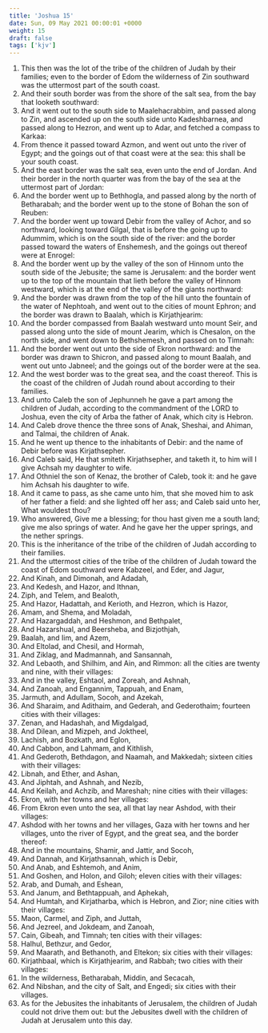 ```yaml
---
title: 'Joshua 15'
date: Sun, 09 May 2021 00:00:01 +0000
weight: 15
draft: false
tags: ['kjv'] 
---
```


1. This then was the lot of the tribe of the children of Judah by their families; even to the border of Edom the wilderness of Zin southward was the uttermost part of the south coast.
2. And their south border was from the shore of the salt sea, from the bay that looketh southward:
3. And it went out to the south side to Maalehacrabbim, and passed along to Zin, and ascended up on the south side unto Kadeshbarnea, and passed along to Hezron, and went up to Adar, and fetched a compass to Karkaa:
4. From thence it passed toward Azmon, and went out unto the river of Egypt; and the goings out of that coast were at the sea: this shall be your south coast.
5. And the east border was the salt sea, even unto the end of Jordan. And their border in the north quarter was from the bay of the sea at the uttermost part of Jordan:
6. And the border went up to Bethhogla, and passed along by the north of Betharabah; and the border went up to the stone of Bohan the son of Reuben:
7. And the border went up toward Debir from the valley of Achor, and so northward, looking toward Gilgal, that is before the going up to Adummim, which is on the south side of the river: and the border passed toward the waters of Enshemesh, and the goings out thereof were at Enrogel:
8. And the border went up by the valley of the son of Hinnom unto the south side of the Jebusite; the same is Jerusalem: and the border went up to the top of the mountain that lieth before the valley of Hinnom westward, which is at the end of the valley of the giants northward:
9. And the border was drawn from the top of the hill unto the fountain of the water of Nephtoah, and went out to the cities of mount Ephron; and the border was drawn to Baalah, which is Kirjathjearim:
10. And the border compassed from Baalah westward unto mount Seir, and passed along unto the side of mount Jearim, which is Chesalon, on the north side, and went down to Bethshemesh, and passed on to Timnah:
11. And the border went out unto the side of Ekron northward: and the border was drawn to Shicron, and passed along to mount Baalah, and went out unto Jabneel; and the goings out of the border were at the sea.
12. And the west border was to the great sea, and the coast thereof. This is the coast of the children of Judah round about according to their families.
13. And unto Caleb the son of Jephunneh he gave a part among the children of Judah, according to the commandment of the LORD to Joshua, even the city of Arba the father of Anak, which city is Hebron.
14. And Caleb drove thence the three sons of Anak, Sheshai, and Ahiman, and Talmai, the children of Anak.
15. And he went up thence to the inhabitants of Debir: and the name of Debir before was Kirjathsepher.
16. And Caleb said, He that smiteth Kirjathsepher, and taketh it, to him will I give Achsah my daughter to wife.
17. And Othniel the son of Kenaz, the brother of Caleb, took it: and he gave him Achsah his daughter to wife.
18. And it came to pass, as she came unto him, that she moved him to ask of her father a field: and she lighted off her ass; and Caleb said unto her, What wouldest thou?
19. Who answered, Give me a blessing; for thou hast given me a south land; give me also springs of water. And he gave her the upper springs, and the nether springs.
20. This is the inheritance of the tribe of the children of Judah according to their families.
21. And the uttermost cities of the tribe of the children of Judah toward the coast of Edom southward were Kabzeel, and Eder, and Jagur,
22. And Kinah, and Dimonah, and Adadah,
23. And Kedesh, and Hazor, and Ithnan,
24. Ziph, and Telem, and Bealoth,
25. And Hazor, Hadattah, and Kerioth, and Hezron, which is Hazor,
26. Amam, and Shema, and Moladah,
27. And Hazargaddah, and Heshmon, and Bethpalet,
28. And Hazarshual, and Beersheba, and Bizjothjah,
29. Baalah, and Iim, and Azem,
30. And Eltolad, and Chesil, and Hormah,
31. And Ziklag, and Madmannah, and Sansannah,
32. And Lebaoth, and Shilhim, and Ain, and Rimmon: all the cities are twenty and nine, with their villages:
33. And in the valley, Eshtaol, and Zoreah, and Ashnah,
34. And Zanoah, and Engannim, Tappuah, and Enam,
35. Jarmuth, and Adullam, Socoh, and Azekah,
36. And Sharaim, and Adithaim, and Gederah, and Gederothaim; fourteen cities with their villages:
37. Zenan, and Hadashah, and Migdalgad,
38. And Dilean, and Mizpeh, and Joktheel,
39. Lachish, and Bozkath, and Eglon,
40. And Cabbon, and Lahmam, and Kithlish,
41. And Gederoth, Bethdagon, and Naamah, and Makkedah; sixteen cities with their villages:
42. Libnah, and Ether, and Ashan,
43. And Jiphtah, and Ashnah, and Nezib,
44. And Keilah, and Achzib, and Mareshah; nine cities with their villages:
45. Ekron, with her towns and her villages:
46. From Ekron even unto the sea, all that lay near Ashdod, with their villages:
47. Ashdod with her towns and her villages, Gaza with her towns and her villages, unto the river of Egypt, and the great sea, and the border thereof:
48. And in the mountains, Shamir, and Jattir, and Socoh,
49. And Dannah, and Kirjathsannah, which is Debir,
50. And Anab, and Eshtemoh, and Anim,
51. And Goshen, and Holon, and Giloh; eleven cities with their villages:
52. Arab, and Dumah, and Eshean,
53. And Janum, and Bethtappuah, and Aphekah,
54. And Humtah, and Kirjatharba, which is Hebron, and Zior; nine cities with their villages:
55. Maon, Carmel, and Ziph, and Juttah,
56. And Jezreel, and Jokdeam, and Zanoah,
57. Cain, Gibeah, and Timnah; ten cities with their villages:
58. Halhul, Bethzur, and Gedor,
59. And Maarath, and Bethanoth, and Eltekon; six cities with their villages:
60. Kirjathbaal, which is Kirjathjearim, and Rabbah; two cities with their villages:
61. In the wilderness, Betharabah, Middin, and Secacah,
62. And Nibshan, and the city of Salt, and Engedi; six cities with their villages.
63. As for the Jebusites the inhabitants of Jerusalem, the children of Judah could not drive them out: but the Jebusites dwell with the children of Judah at Jerusalem unto this day.
